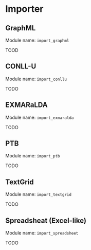 # Importer

## GraphML

Module name: `import_graphml`

TOOD

## CONLL-U

Module name: `import_conllu`

TODO

## EXMARaLDA

Module name: `import_exmaralda`

TODO

## PTB

Module name: `import_ptb`

TODO

## TextGrid

Module name: `import_textgrid`

TODO

## Spreadsheat (Excel-like)

Module name: `import_spreadsheet`

TODO